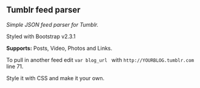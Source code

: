 ## Tumblr feed parser

*Simple JSON feed parser for Tumblr.*

Styled with Bootstrap v2.3.1

**Supports:** Posts, Video, Photos and Links.


To pull in another feed edit ````var blog_url ```` with ````http://YOURBLOG.tumblr.com```` line 71.

Style it with CSS and make it your own.